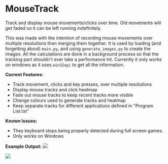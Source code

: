 # MouseTrack

Track and display mouse movements/clicks over time. Old movements will get faded so it can be left running indefinitely.

This was made with the intention of recording mouse movements over multiple resolutions then merging them together. It is used by loading (and forgetting about) `main.py`, and using `generate_images.py` to create the images. All the calculations are done in a background process so that the tracking part shouldn't ever take a performance hit. Currently it only works on windows as it uses `win32api` to get all the information.

<b>Current Features</b>:
 - Track movement, clicks and key presses, over multiple resolutions
 - Display mouse tracks and click heatmap
 - Fade out mouse tracks to keep recent tracks more visible
 - Change colours used to generate tracks and heatmap
 - Keep separate tracks for different applications defined in "Program List.txt"
 
<b>Known Issues:</b>
 - They keyboard stops being properly detected during full screen games.
 - Only works on Windows
 
<b>Example Output:</b>
<img src="http://i.imgur.com/rsugV3F.jpg">

<img src="http://i.imgur.com/XuEY8yg.jpg">
